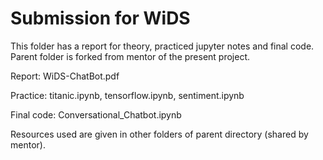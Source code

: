 # Submission for WiDS

This folder has a report for theory, practiced jupyter notes and final code. Parent folder is forked from mentor of the present project. 


Report: WiDS-ChatBot.pdf 

Practice: titanic.ipynb, tensorflow.ipynb, sentiment.ipynb 

Final code: Conversational_Chatbot.ipynb 


Resources used are given in other folders of parent directory (shared by mentor).
